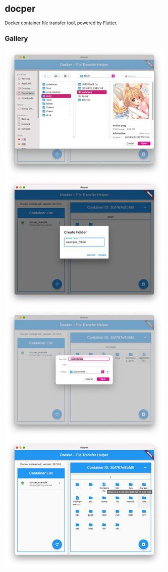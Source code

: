 # docper

Docker container file transfer tool, powered by [Flutter](https://flutter.dev/).

## Gallery

![](./images/tg_image_1688271674.jpeg)
![](./images/tg_image_3442728582.jpeg)
![](./images/tg_image_3572690668.jpeg)
![](./images/tg_image_3603546765.jpeg)
